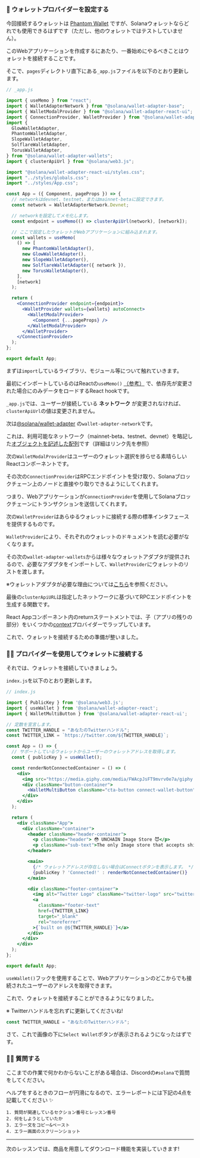 ### 🤖 ウォレットプロバイダーを設定する

今回接続するウォレットは [Phantom Wallet](https://phantom.app/) ですが、Solanaウォレットならどれでも使用できるはずです（ただし、他のウォレットではテストしていません）。

このWebアプリケーションを作成するにあたり、一番始めにやるべきことはウォレットを接続することです。

そこで、`pages`ディレクトリ直下にある`_app.js`ファイルを以下のとおり更新します。

```jsx
// _app.js

import { useMemo } from "react";
import { WalletAdapterNetwork } from "@solana/wallet-adapter-base";
import { WalletModalProvider } from "@solana/wallet-adapter-react-ui";
import { ConnectionProvider, WalletProvider } from "@solana/wallet-adapter-react";
import {
  GlowWalletAdapter,
  PhantomWalletAdapter,
  SlopeWalletAdapter,
  SolflareWalletAdapter,
  TorusWalletAdapter,
} from "@solana/wallet-adapter-wallets";
import { clusterApiUrl } from "@solana/web3.js";

import "@solana/wallet-adapter-react-ui/styles.css";
import "../styles/globals.css";
import "../styles/App.css";

const App = ({ Component, pageProps }) => {
  // networkはdevnet、testnet、またはmainnet-betaに設定できます。
  const network = WalletAdapterNetwork.Devnet;

  // networkを設定してメモ化します。
  const endpoint = useMemo(() => clusterApiUrl(network), [network]);

  // ここで設定したウォレットがWebアプリケーションに組み込まれます。
  const wallets = useMemo(
    () => [
      new PhantomWalletAdapter(),
      new GlowWalletAdapter(),
      new SlopeWalletAdapter(),
      new SolflareWalletAdapter({ network }),
      new TorusWalletAdapter(),
    ],
    [network]
  );

  return (
    <ConnectionProvider endpoint={endpoint}>
      <WalletProvider wallets={wallets} autoConnect>
        <WalletModalProvider>
          <Component {...pageProps} />
        </WalletModalProvider>
      </WalletProvider>
    </ConnectionProvider>
  );
};

export default App;
```

まずは`import`しているライブラリ、モジュール等について触れていきます。

最初にインポートしているのはReactの`useMemo()` [（参考）](https://reactjs.org/docs/hooks-reference.html#usememo) で、依存先が変更された場合にのみデータをロードするReact hookです。

`_app.js`では、ユーザーが接続している **ネットワーク** が変更されなければ、`clusterApiUrl`の値は変更されません。

次は[@solana/wallet-adapter](https://solana-labs.github.io/wallet-adapter/) の`wallet-adapter-network`です。

これは、利用可能なネットワーク（mainnet-beta、testnet、devnet）を略記した[オブジェクトを記述した配列](https://github.com/solana-labs/wallet-adapter/blob/469edb5dd45231d397751b0268c86dffd6ed730a/packages/core/base/src/types.ts)です（詳細はリンク先を参照）

次の`WalletModalProvider`はユーザーのウォレット選択を捗らせる素晴らしいReactコンポーネントです。

その次の`ConnectionProvider`はRPCエンドポイントを受け取り、Solanaブロックチェーン上のノードと直接やり取りできるようにしてくれます。

つまり、Webアプリケーションが`ConnectionProvider`を使用してSolanaブロックチェーンにトランザクションを送信してくれます。

次の`WalletProvider`はあらゆるウォレットに接続する際の標準インタフェースを提供するものです。

`WalletProvider`により、それぞれのウォレットのドキュメントを読む必要がなくなります。

その次の`wallet-adapter-wallets`からは様々なウォレットアダプタが提供されるので、必要なアダプタをインポートして、`WalletProvider`にウォレットのリストを渡します。

※ウォレットアダプタが必要な理由については[こちら](https://solana.com/ja/news/solana-why-you-should-use-wallet-adapter)を参照ください。

最後の`clusterApiURL`は指定したネットワークに基づいてRPCエンドポイントを生成する関数です。

React Appコンポーネント内のreturnステートメントでは、子（アプリの残りの部分）をいくつかの[context](https://reactjs.org/docs/context.html#contextprovider)プロバイダーでラップしています。

これで、ウォレットを接続するための準備が整いました。


### 🧞‍♂️ プロバイダーを使用してウォレットに接続する

それでは、ウォレットを接続していきましょう。

`index.js`を以下のとおり更新します。

```jsx
// index.js

import { PublicKey } from '@solana/web3.js';
import { useWallet } from '@solana/wallet-adapter-react';
import { WalletMultiButton } from '@solana/wallet-adapter-react-ui';

// 定数を宣言します。
const TWITTER_HANDLE = "あなたのTwitterハンドル";
const TWITTER_LINK = `https://twitter.com/${TWITTER_HANDLE}`;

const App = () => {
  // サポートしているウォレットからユーザーのウォレットアドレスを取得します。
  const { publicKey } = useWallet();

  const renderNotConnectedContainer = () => (
    <div>
      <img src="https://media.giphy.com/media/FWAcpJsFT9mvrv0e7a/giphy.gif" alt="anya" />
      <div className="button-container">
        <WalletMultiButton className="cta-button connect-wallet-button" />
      </div>
    </div>
  );

  return (
    <div className="App">
      <div className="container">
        <header className="header-container">
          <p className="header"> 😳 UNCHAIN Image Store 😈</p>
          <p className="sub-text">The only Image store that accepts shitcoins</p>
        </header>

        <main>
          {/* ウォレットアドレスが存在しない場合はConnectボタンを表示します。 */}
          {publicKey ? 'Connected!' : renderNotConnectedContainer()}
        </main>

        <div className="footer-container">
          <img alt="Twitter Logo" className="twitter-logo" src="twitter-logo.svg" />
          <a
            className="footer-text"
            href={TWITTER_LINK}
            target="_blank"
            rel="noreferrer"
          >{`built on @${TWITTER_HANDLE}`}</a>
        </div>
      </div>
    </div>
  );
};

export default App;
```

`useWallet()`フックを使用することで、Webアプリケーションのどこからでも接続されたユーザーのアドレスを取得できます。

これで、ウォレットを接続することができるようになりました。

※ Twitterハンドルを忘れずに更新してくださいね!

```jsx
const TWITTER_HANDLE = "あなたのTwitterハンドル";
```

さて、これで画像の下に`Select Wallet`ボタンが表示されるようになったはずです。


### 🙋‍♂️ 質問する

ここまでの作業で何かわからないことがある場合は、Discordの`#solana`で質問をしてください。

ヘルプをするときのフローが円滑になるので、エラーレポートには下記の4点を記載してください ✨

```
1. 質問が関連しているセクション番号とレッスン番号
2. 何をしようとしていたか
3. エラー文をコピー&ペースト
4. エラー画面のスクリーンショット
```

---

次のレッスンでは、商品を用意してダウンロード機能を実装していきます!
